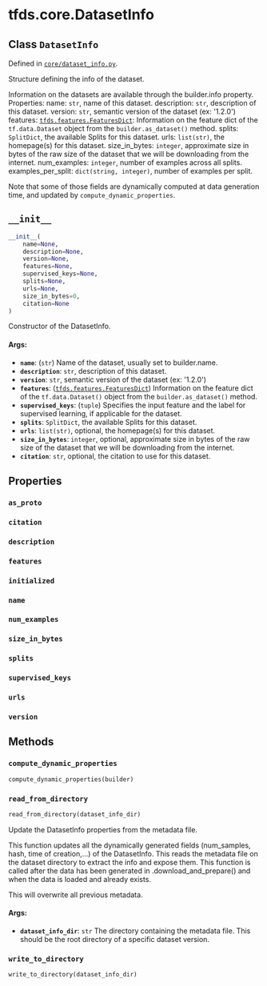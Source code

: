 <div itemscope itemtype="http://developers.google.com/ReferenceObject">
<meta itemprop="name" content="tfds.core.DatasetInfo" />
<meta itemprop="path" content="Stable" />
<meta itemprop="property" content="as_proto"/>
<meta itemprop="property" content="citation"/>
<meta itemprop="property" content="description"/>
<meta itemprop="property" content="features"/>
<meta itemprop="property" content="initialized"/>
<meta itemprop="property" content="name"/>
<meta itemprop="property" content="num_examples"/>
<meta itemprop="property" content="size_in_bytes"/>
<meta itemprop="property" content="splits"/>
<meta itemprop="property" content="supervised_keys"/>
<meta itemprop="property" content="urls"/>
<meta itemprop="property" content="version"/>
<meta itemprop="property" content="__init__"/>
<meta itemprop="property" content="compute_dynamic_properties"/>
<meta itemprop="property" content="read_from_directory"/>
<meta itemprop="property" content="write_to_directory"/>
</div>

# tfds.core.DatasetInfo

## Class `DatasetInfo`





Defined in [`core/dataset_info.py`](https://github.com/tensorflow/datasets/tree/master/tensorflow_datasets/core/dataset_info.py).

Structure defining the info of the dataset.

Information on the datasets are available through the builder.info property.
Properties:
  name: `str`, name of this dataset.
  description: `str`, description of this dataset.
  version: `str`, semantic version of the dataset (ex: '1.2.0')
  features: <a href="../../tfds/features/FeaturesDict.md"><code>tfds.features.FeaturesDict</code></a>: Information on the feature dict of
    the `tf.data.Dataset` object from the `builder.as_dataset()` method.
  splits: `SplitDict`, the available Splits for this dataset.
  urls: `list(str)`, the homepage(s) for this dataset.
  size_in_bytes: `integer`, approximate size in bytes of the raw size of the
    dataset that we will be downloading from the internet.
  num_examples: `integer`, number of examples across all splits.
  examples_per_split: `dict(string, integer)`, number of examples per split.

Note that some of those fields are dynamically computed at data generation
time, and updated by `compute_dynamic_properties`.

<h2 id="__init__"><code>__init__</code></h2>

``` python
__init__(
    name=None,
    description=None,
    version=None,
    features=None,
    supervised_keys=None,
    splits=None,
    urls=None,
    size_in_bytes=0,
    citation=None
)
```

Constructor of the DatasetInfo.

#### Args:

* <b>`name`</b>: (`str`) Name of the dataset, usually set to builder.name.
* <b>`description`</b>: `str`, description of this dataset.
* <b>`version`</b>: `str`, semantic version of the dataset (ex: '1.2.0')
* <b>`features`</b>: (<a href="../../tfds/features/FeaturesDict.md"><code>tfds.features.FeaturesDict</code></a>) Information on the feature dict
    of the `tf.data.Dataset()` object from the `builder.as_dataset()`
    method.
* <b>`supervised_keys`</b>: (`tuple`) Specifies the input feature and the label for
    supervised learning, if applicable for the dataset.
* <b>`splits`</b>: `SplitDict`, the available Splits for this dataset.
* <b>`urls`</b>: `list(str)`, optional, the homepage(s) for this dataset.
* <b>`size_in_bytes`</b>: `integer`, optional, approximate size in bytes of the raw
    size of the dataset that we will be downloading from the internet.
* <b>`citation`</b>: `str`, optional, the citation to use for this dataset.



## Properties

<h3 id="as_proto"><code>as_proto</code></h3>



<h3 id="citation"><code>citation</code></h3>



<h3 id="description"><code>description</code></h3>



<h3 id="features"><code>features</code></h3>



<h3 id="initialized"><code>initialized</code></h3>



<h3 id="name"><code>name</code></h3>



<h3 id="num_examples"><code>num_examples</code></h3>



<h3 id="size_in_bytes"><code>size_in_bytes</code></h3>



<h3 id="splits"><code>splits</code></h3>



<h3 id="supervised_keys"><code>supervised_keys</code></h3>



<h3 id="urls"><code>urls</code></h3>



<h3 id="version"><code>version</code></h3>





## Methods

<h3 id="compute_dynamic_properties"><code>compute_dynamic_properties</code></h3>

``` python
compute_dynamic_properties(builder)
```



<h3 id="read_from_directory"><code>read_from_directory</code></h3>

``` python
read_from_directory(dataset_info_dir)
```

Update the DatasetInfo properties from the metadata file.

This function updates all the dynamically generated fields (num_samples,
hash, time of creation,...) of the DatasetInfo. This reads the metadata
file on the dataset directory to extract the info and expose them.
This function is called after the data has been generated in
.download_and_prepare() and when the data is loaded and already exists.

This will overwrite all previous metadata.

#### Args:

* <b>`dataset_info_dir`</b>: `str` The directory containing the metadata file. This
    should be the root directory of a specific dataset version.

<h3 id="write_to_directory"><code>write_to_directory</code></h3>

``` python
write_to_directory(dataset_info_dir)
```





